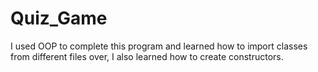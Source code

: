 # Quiz_Game
I used OOP to complete this program and learned how to import classes from different files over, I also learned how to create constructors. 
